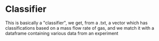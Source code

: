 # Classifier

This is basically a "classifier", we get, from a .txt, a vector which has classifications based on a mass flow rate of gas, and we match it with a dataframe containing various data from an experiment
